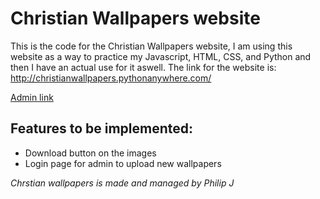 # Christian Wallpapers website
This is the code for the Christian Wallpapers website, I am using this website as a way to practice my Javascript, HTML, CSS, and Python and then I have an actual use for it aswell.
The link for the website is: <a href="http://christianwallpapers.pythonanywhere.com/" target="_blank">http://christianwallpapers.pythonanywhere.com/</a>

<a href="https://www.pythonanywhere.com/user/ChristianWallpapers/webapps/#tab_id_christianwallpapers_pythonanywhere_com" target="_blank">Admin link</a>

## Features to be implemented:
- Download button on the images
- Login page for admin to upload new wallpapers


*Chrstian wallpapers is made and managed by Philip J*
